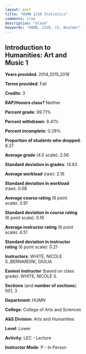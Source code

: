```yaml
---
layout: post
title: "HUMN 1210 Statistics"
comments: true
description: "blank"
keywords: "HUMN, 1210, CU, Boulder"
--- 
```

<head>
<script src="https://ajax.googleapis.com/ajax/libs/jquery/2.1.3/jquery.min.js"></script>
<script src="https://dl.dropboxusercontent.com/s/pc42nxpaw1ea4o9/highcharts.js?dl=0"></script>
<!-- <script src="../assets/js/highcharts.js"></script> -->
<style type="text/css">@font-face {
	font-family: "Bebas Neue";
	src: url(https://www.filehosting.org/file/details/544349/BebasNeue%20Regular.otf) format("opentype");
	}
	h1.Bebas { 
		font-family: "Bebas Neue", Verdana, Tahoma;
	}
</style>
</head>
<body>
	<div id="container" style="float: right; width: 45%; height: 88%; margin-left: 2.5%; margin-right: 2.5%;"></div>
	<script language="JavaScript">
		$(document).ready(function() {
		var chart = {type: 'column'};
		var title = {text: 'Grade Distribution'};
		var xAxis = {categories: ['A','B','C','D','F'],crosshair: true};
		var yAxis = {min: 0,title: {text: 'Percentage'}};
		var tooltip = {headerFormat: '<center><b><span style="font-size:20px">{point.key}</span></b></center>',
		               pointFormat: '<td style="padding:0"><b>{point.y:.1f}%</b></td>',
		               footerFormat: '</table>',shared: true,useHTML: true};
		var plotOptions = {column: {pointPadding: 0.0,borderWidth: 0}};  
		var credits = {enabled: false};var series= [{name: 'Percent',data: [23.73,33.62,27.4,7.91,7.34,]}];
		var json = {};
		json.chart = chart;
		json.title = title;
		json.tooltip = tooltip;
		json.xAxis = xAxis;
		json.yAxis = yAxis;  
		json.series = series;
		json.plotOptions = plotOptions;  
		json.credits = credits;
		$('#container').highcharts(json);
	});
	</script>
</body>
			   
## Introduction to Humanities: Art and Music 1

**Years provided**: 2014,2015,2016

**Terms provided**: Fall

**Credits**: 3

**RAP/Honors class?** Neither

**Percent grade**: 99.71%

**Percent withdrawn**: 8.41%

**Percent incomplete**: 0.29%

**Proportion of students who dropped**: 8.27

**Average grade** (4.0 scale): 2.56

**Standard deviation in grades**: 14.83

**Average workload** (raw): 2.16

**Standard deviation in workload** (raw): 0.08

**Average course rating** (6 point scale): 3.91

**Standard deviation in course rating** (6 point scale): 0.19

**Average instructor rating** (6 point scale): 4.51

**Standard deviation in instructor rating** (6 point scale): 0.21

**Instructors**: WHITE, NICOLE S.,BERNARDINI, GIULIA

**Easiest instructor** (based on class grade): WHITE, NICOLE S.

**Sections** (and **number of sections**): 001, 3

**Department**: HUMN

**College**: College of Arts and Sciences

**A&S Division**: Arts and Humanities

**Level**: Lower

**Activity**: LEC - Lecture

**Instructor Mode**: P  - In Person